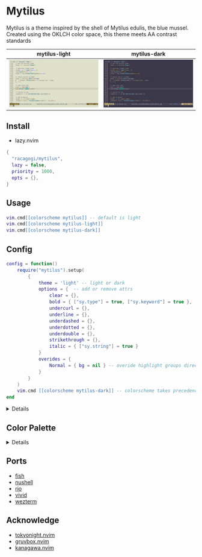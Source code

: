 # Mytilus

Mytilus is a theme inspired by the shell of Mytilus edulis, the blue mussel.
Created using the OKLCH color space,
this theme meets AA contrast standards

|mytilus-light|mytilus-dark|
|---|---|
|![mytilus-light](./asset/mytilus-light.png)|![mytilus-dark](./asset/mytilus-dark.png)|

## Install
		
- lazy.nvim

```lua
{
  "racagogi/mytilus",
  lazy = false,
  priority = 1000,
  opts = {},
}
```
## Usage
		
```lua
vim.cmd[[colorscheme mytilus]] -- default is light
vim.cmd[[colorscheme mytilus-light]]
vim.cmd[[colorscheme mytilus-dark]]
```

## Config	
			
```lua
config = function()
	require("mytilus").setup(
		{
			theme = 'light' -- light or dark
			options = {  -- add or remove attrs
				clear = {},
				bold = { ["sy.type"] = true, ["sy.keyword"] = true },
				undercurl = {},
				underline = {},
				underdashed = {},
				underdotted = {},
				underdouble = {},
				strikethrough = {},
				italic = { ["sy.string"] = true }
			}
			overides = { 
				Normal = { bg = nil } -- overide highlight groups directly
			}
		}
	)
	vim.cmd [[colorscheme mytilus-dark]] -- colorscheme takes precedence over theme
end
```
<details>

## light colors

| | hex | rgb | OKlab |
|---|---|---|
| d0_black | #202924 | [0.13, 0.16, 0.14] |  [0.27, -0.01, 0.01] |
| d0_white | #2C2429 | [0.17, 0.14, 0.16] |  [0.27, 0.01, -0.01] |
| d1_black | #2A332E | [0.16, 0.2, 0.18] |  [0.31, -0.01, 0.01] |
| d1_white | #362D33 | [0.21, 0.18, 0.2] |  [0.31, 0.01, -0.01] |
| d2_black | #343D38 | [0.2, 0.24, 0.22] |  [0.35, -0.01, 0.01] |
| d2_white | #40383D | [0.25, 0.22, 0.24] |  [0.35, 0.01, -0.01] |
| d3_black | #3E4842 | [0.24, 0.28, 0.26] |  [0.39, -0.01, 0.01] |
| d3_white | #4B4247 | [0.29, 0.26, 0.28] |  [0.39, 0.01, -0.01] |
| d1_red | #551234 | [0.33, 0.07, 0.21] |  [0.31, 0.1, -0.01] |
| d1_orange | #551818 | [0.33, 0.1, 0.09] |  [0.31, 0.08, 0.04] |
| d1_yellow | #482705 | [0.28, 0.15, 0.02] |  [0.31, 0.03, 0.06] |
| d1_chartreuse | #30331A | [0.19, 0.2, 0.1] |  [0.31, -0.02, 0.04] |
| d1_green | #153637 | [0.08, 0.21, 0.22] |  [0.31, -0.04, -0.01] |
| d1_cyan | #183150 | [0.1, 0.19, 0.31] |  [0.31, -0.02, -0.06] |
| d1_blue | #322659 | [0.2, 0.15, 0.35] |  [0.31, 0.03, -0.08] |
| d1_purple | #48194D | [0.28, 0.1, 0.3] |  [0.31, 0.08, -0.06] |
| d3_red | #742049 | [0.45, 0.13, 0.29] |  [0.39, 0.12, -0.01] |
| d3_orange | #752821 | [0.46, 0.16, 0.13] |  [0.39, 0.1, 0.05] |
| d3_yellow | #633B02 | [0.39, 0.23, 0.01] |  [0.39, 0.03, 0.08] |
| d3_chartreuse | #404A23 | [0.25, 0.29, 0.14] |  [0.39, -0.03, 0.05] |
| d3_green | #154F4D | [0.08, 0.31, 0.3] |  [0.39, -0.06, -0.01] |
| d3_cyan | #1B486E | [0.11, 0.28, 0.43] |  [0.39, -0.03, -0.08] |
| d3_blue | #43397A | [0.26, 0.22, 0.48] |  [0.39, 0.03, -0.1] |
| d3_purple | #62296B | [0.38, 0.16, 0.42] |  [0.39, 0.1, -0.08] |
| v0_black | #CEE9D9 | [0.81, 0.91, 0.85] |  [0.91, -0.03, 0.01] |
| v0_white | #F2D9E9 | [0.95, 0.85, 0.91] |  [0.91, 0.03, -0.01] |
| v1_black | #C1DCCC | [0.76, 0.86, 0.8] |  [0.87, -0.03, 0.01] |
| v1_white | #E5CCDB | [0.9, 0.8, 0.86] |  [0.87, 0.03, -0.01] |
| v2_black | #B5CFC0 | [0.71, 0.81, 0.75] |  [0.83, -0.03, 0.01] |
| v2_white | #D8BFCE | [0.85, 0.75, 0.81] |  [0.83, 0.03, -0.01] |
| v3_black | #A8C2B3 | [0.66, 0.76, 0.7] |  [0.79, -0.03, 0.01] |
| v3_white | #CBB2C2 | [0.8, 0.7, 0.76] |  [0.79, 0.03, -0.01] |
| v2_red | #FDABCD | [0.99, 0.67, 0.8] |  [0.83, 0.1, -0.01] |
| v2_orange | #FDB1AA | [0.99, 0.69, 0.67] |  [0.83, 0.08, 0.04] |
| v2_yellow | #E8BE9C | [0.91, 0.74, 0.61] |  [0.83, 0.03, 0.06] |
| v2_chartreuse | #C7CBAD | [0.78, 0.8, 0.68] |  [0.83, -0.02, 0.04] |
| v2_green | #ABD0D0 | [0.67, 0.81, 0.82] |  [0.83, -0.04, -0.01] |
| v2_cyan | #ACCAF1 | [0.67, 0.79, 0.94] |  [0.83, -0.02, -0.06] |
| v2_blue | #C8BDFD | [0.78, 0.74, 0.99] |  [0.83, 0.03, -0.08] |
| v2_purple | #E8B1EE | [0.91, 0.69, 0.93] |  [0.83, 0.08, -0.06] |


### contrast

| | v0_black | v0_white | v1_black | v1_white | v2_black | v2_white |
|---|---|---|---|---|---|---|
| d0_black | AAA | AAA | AAA | AAA | AAA | AAA |
| d0_white | AAA | AAA | AAA | AAA | AAA | AAA |
| d1_black | AAA | AAA | AAA | AAA | AAA | AAA |
| d1_white | AAA | AAA | AAA | AAA | AAA | AAA |
| d2_black | AAA | AAA | AAA | AAA | AA | AA |
| d2_white | AAA | AAA | AAA | AAA | AA | AA |
| d3_black | AAA | AAA | AA | AA | AA | AA |
| d3_white | AAA | AAA | AA | AA | AA | AA |
| d1_red | AAA | AAA | AAA | AAA | AAA | AAA |
| d1_orange | AAA | AAA | AAA | AAA | AAA | AAA |
| d1_yellow | AAA | AAA | AAA | AAA | AAA | AAA |
| d1_chartreuse | AAA | AAA | AAA | AAA | AAA | AAA |
| d1_green | AAA | AAA | AAA | AAA | AAA | AAA |
| d1_cyan | AAA | AAA | AAA | AAA | AAA | AAA |
| d1_blue | AAA | AAA | AAA | AAA | AAA | AAA |
| d1_purple | AAA | AAA | AAA | AAA | AAA | AAA |
| d3_red | AAA | AAA | AAA | AA | AA | AA |
| d3_orange | AAA | AAA | AA | AA | AA | AA |
| d3_yellow | AAA | AAA | AA | AA | AA | AA |
| d3_chartreuse | AAA | AAA | AA | AA | AA | AA |
| d3_green | AAA | AAA | AA | AA | AA | AA |
| d3_cyan | AAA | AAA | AA | AA | AA | AA |
| d3_blue | AAA | AAA | AA | AA | AA | AA |
| d3_purple | AAA | AAA | AA | AA | AA | AA |


| | v3_black | v3_white | v2_red | v2_orange | v2_yellow | v2_chartreuse | v2_green | v2_cyan | v2_blue | v2_purple |
|---|---|---|---|---|---|---|---|---|---|---|
| d0_black | AAA | AAA | AAA | AAA | AAA | AAA | AAA | AAA | AAA | AAA |
| d0_white | AAA | AAA | AAA | AAA | AAA | AAA | AAA | AAA | AAA | AAA |
| d1_black | AA | AA | AAA | AAA | AAA | AAA | AAA | AAA | AAA | AAA |
| d1_white | AA | AA | AAA | AAA | AAA | AAA | AAA | AAA | AAA | AAA |
| d2_black | AA | AA | AA | AA | AA | AA | AA | AA | AA | AA |
| d2_white | AA | AA | AA | AA | AA | AA | AA | AA | AA | AA |
| d3_black | AA | AA | AA | AA | AA | AA | AA | AA | AA | AA |
| d3_white | AA | AA | AA | AA | AA | AA | AA | AA | AA | AA |
| d1_red | AAA | AAA | AAA | AAA | AAA | AAA | AAA | AAA | AAA | AAA |
| d1_orange | AAA | AA | AAA | AAA | AAA | AAA | AAA | AAA | AAA | AAA |
| d1_yellow | AAA | AA | AAA | AAA | AAA | AAA | AAA | AAA | AAA | AAA |
| d1_chartreuse | AA | AA | AAA | AAA | AAA | AAA | AAA | AAA | AAA | AAA |
| d1_green | AA | AA | AAA | AAA | AAA | AAA | AAA | AAA | AAA | AAA |
| d1_cyan | AA | AA | AAA | AAA | AAA | AAA | AAA | AAA | AAA | AAA |
| d1_blue | AAA | AA | AAA | AAA | AAA | AAA | AAA | AAA | AAA | AAA |
| d1_purple | AAA | AAA | AAA | AAA | AAA | AAA | AAA | AAA | AAA | AAA |
| d3_red | AA | AA | AA | AA | AA | AA | AA | AA | AA | AA |
| d3_orange | AA | AA | AA | AA | AA | AA | AA | AA | AA | AA |
| d3_yellow | AA | AA | AA | AA | AA | AA | AA | AA | AA | AA |
| d3_chartreuse | AA | AA | AA | AA | AA | AA | AA | AA | AA | AA |
| d3_green | AA | AA | AA | AA | AA | AA | AA | AA | AA | AA |
| d3_cyan | AA | AA | AA | AA | AA | AA | AA | AA | AA | AA |
| d3_blue | AA | AA | AA | AA | AA | AA | AA | AA | AA | AA |
| d3_purple | AA | AA | AA | AA | AA | AA | AA | AA | AA | AA |


## dark colors

| | hex | rgb | OKlab |
|---|---|---|
| d0_black | #CCD7D1 | [0.8, 0.84, 0.82] |  [0.87, -0.01, 0.01] |
| d0_white | #DBD1D7 | [0.86, 0.82, 0.84] |  [0.87, 0.01, -0.01] |
| d1_black | #BFCAC4 | [0.75, 0.79, 0.77] |  [0.83, -0.01, 0.01] |
| d1_white | #CEC4CA | [0.81, 0.77, 0.79] |  [0.83, 0.01, -0.01] |
| d2_black | #B3BEB7 | [0.7, 0.74, 0.72] |  [0.79, -0.01, 0.01] |
| d2_white | #C2B7BD | [0.76, 0.72, 0.74] |  [0.79, 0.01, -0.01] |
| d3_black | #A6B1AB | [0.65, 0.69, 0.67] |  [0.75, -0.01, 0.01] |
| d3_white | #B5AAB1 | [0.71, 0.67, 0.69] |  [0.75, 0.01, -0.01] |
| d1_red | #FDABCD | [0.99, 0.67, 0.8] |  [0.83, 0.1, -0.01] |
| d1_orange | #FDB1AA | [0.99, 0.69, 0.67] |  [0.83, 0.08, 0.04] |
| d1_yellow | #E8BE9C | [0.91, 0.74, 0.61] |  [0.83, 0.03, 0.06] |
| d1_chartreuse | #C7CBAD | [0.78, 0.8, 0.68] |  [0.83, -0.02, 0.04] |
| d1_green | #ABD0D0 | [0.67, 0.81, 0.82] |  [0.83, -0.04, -0.01] |
| d1_cyan | #ACCAF1 | [0.67, 0.79, 0.94] |  [0.83, -0.02, -0.06] |
| d1_blue | #C8BDFD | [0.78, 0.74, 0.99] |  [0.83, 0.03, -0.08] |
| d1_purple | #E8B1EE | [0.91, 0.69, 0.93] |  [0.83, 0.08, -0.06] |
| d3_red | #EB8CB3 | [0.92, 0.55, 0.7] |  [0.75, 0.12, -0.01] |
| d3_orange | #EB9387 | [0.92, 0.57, 0.53] |  [0.75, 0.1, 0.05] |
| d3_yellow | #D2A473 | [0.83, 0.64, 0.45] |  [0.75, 0.03, 0.08] |
| d3_chartreuse | #A8B48A | [0.66, 0.71, 0.54] |  [0.75, -0.03, 0.05] |
| d3_green | #82BAB7 | [0.51, 0.73, 0.72] |  [0.75, -0.06, -0.01] |
| d3_cyan | #84B3E0 | [0.52, 0.7, 0.88] |  [0.75, -0.03, -0.08] |
| d3_blue | #AAA3EE | [0.67, 0.64, 0.93] |  [0.75, 0.03, -0.1] |
| d3_purple | #D293DC | [0.82, 0.58, 0.86] |  [0.75, 0.1, -0.08] |
| v0_black | #0C2217 | [0.05, 0.13, 0.09] |  [0.23, -0.03, 0.01] |
| v0_white | #281622 | [0.16, 0.09, 0.13] |  [0.23, 0.03, -0.01] |
| v1_black | #162C20 | [0.09, 0.17, 0.13] |  [0.27, -0.03, 0.01] |
| v1_white | #32202C | [0.2, 0.12, 0.17] |  [0.27, 0.03, -0.01] |
| v2_black | #20362A | [0.13, 0.21, 0.17] |  [0.31, -0.03, 0.01] |
| v2_white | #3D2936 | [0.24, 0.16, 0.21] |  [0.31, 0.03, -0.01] |
| v3_black | #2A4034 | [0.17, 0.25, 0.2] |  [0.35, -0.03, 0.01] |
| v3_white | #473340 | [0.28, 0.2, 0.25] |  [0.35, 0.03, -0.01] |
| v2_red | #551234 | [0.33, 0.07, 0.21] |  [0.31, 0.1, -0.01] |
| v2_orange | #551818 | [0.33, 0.1, 0.09] |  [0.31, 0.08, 0.04] |
| v2_yellow | #482705 | [0.28, 0.15, 0.02] |  [0.31, 0.03, 0.06] |
| v2_chartreuse | #30331A | [0.19, 0.2, 0.1] |  [0.31, -0.02, 0.04] |
| v2_green | #153637 | [0.08, 0.21, 0.22] |  [0.31, -0.04, -0.01] |
| v2_cyan | #183150 | [0.1, 0.19, 0.31] |  [0.31, -0.02, -0.06] |
| v2_blue | #322659 | [0.2, 0.15, 0.35] |  [0.31, 0.03, -0.08] |
| v2_purple | #48194D | [0.28, 0.1, 0.3] |  [0.31, 0.08, -0.06] |


### contrast

| | v0_black | v0_white | v1_black | v1_white | v2_black | v2_white |
|---|---|---|---|---|---|---|
| d0_black | AAA | AAA | AAA | AAA | AAA | AAA |
| d0_white | AAA | AAA | AAA | AAA | AAA | AAA |
| d1_black | AAA | AAA | AAA | AAA | AAA | AAA |
| d1_white | AAA | AAA | AAA | AAA | AAA | AAA |
| d2_black | AAA | AAA | AAA | AAA | AA | AA |
| d2_white | AAA | AAA | AAA | AAA | AA | AA |
| d3_black | AAA | AAA | AA | AA | AA | AA |
| d3_white | AAA | AAA | AA | AA | AA | AA |
| d1_red | AAA | AAA | AAA | AAA | AAA | AAA |
| d1_orange | AAA | AAA | AAA | AAA | AAA | AAA |
| d1_yellow | AAA | AAA | AAA | AAA | AAA | AAA |
| d1_chartreuse | AAA | AAA | AAA | AAA | AAA | AAA |
| d1_green | AAA | AAA | AAA | AAA | AAA | AAA |
| d1_cyan | AAA | AAA | AAA | AAA | AAA | AAA |
| d1_blue | AAA | AAA | AAA | AAA | AAA | AAA |
| d1_purple | AAA | AAA | AAA | AAA | AAA | AAA |
| d3_red | AAA | AAA | AA | AA | AA | AA |
| d3_orange | AAA | AAA | AA | AA | AA | AA |
| d3_yellow | AAA | AAA | AA | AA | AA | AA |
| d3_chartreuse | AAA | AAA | AA | AA | AA | AA |
| d3_green | AAA | AAA | AA | AAA | AA | AA |
| d3_cyan | AAA | AAA | AA | AA | AA | AA |
| d3_blue | AAA | AAA | AA | AA | AA | AA |
| d3_purple | AAA | AAA | AA | AA | AA | AA |


| | v3_black | v3_white | v2_red | v2_orange | v2_yellow | v2_chartreuse | v2_green | v2_cyan | v2_blue | v2_purple |
|---|---|---|---|---|---|---|---|---|---|---|
| d0_black | AAA | AAA | AAA | AAA | AAA | AAA | AAA | AAA | AAA | AAA |
| d0_white | AAA | AAA | AAA | AAA | AAA | AAA | AAA | AAA | AAA | AAA |
| d1_black | AA | AA | AAA | AAA | AAA | AAA | AAA | AAA | AAA | AAA |
| d1_white | AA | AA | AAA | AAA | AAA | AAA | AAA | AAA | AAA | AAA |
| d2_black | AA | AA | AAA | AAA | AA | AA | AA | AA | AAA | AAA |
| d2_white | AA | AA | AAA | AAA | AA | AA | AA | AA | AA | AAA |
| d3_black | AA | AA | AA | AA | AA | AA | AA | AA | AA | AA |
| d3_white | AA | AA | AA | AA | AA | AA | AA | AA | AA | AA |
| d1_red | AA | AA | AAA | AAA | AAA | AAA | AAA | AAA | AAA | AAA |
| d1_orange | AA | AA | AAA | AAA | AAA | AAA | AAA | AAA | AAA | AAA |
| d1_yellow | AA | AA | AAA | AAA | AAA | AAA | AAA | AAA | AAA | AAA |
| d1_chartreuse | AA | AA | AAA | AAA | AAA | AAA | AAA | AAA | AAA | AAA |
| d1_green | AA | AA | AAA | AAA | AAA | AAA | AAA | AAA | AAA | AAA |
| d1_cyan | AA | AA | AAA | AAA | AAA | AAA | AAA | AAA | AAA | AAA |
| d1_blue | AA | AA | AAA | AAA | AAA | AAA | AAA | AAA | AAA | AAA |
| d1_purple | AA | AA | AAA | AAA | AAA | AAA | AAA | AAA | AAA | AAA |
| d3_red | AA | AA | AA | AA | AA | AA | AA | AA | AA | AA |
| d3_orange | AA | AA | AA | AA | AA | AA | AA | AA | AA | AA |
| d3_yellow | AA | AA | AA | AA | AA | AA | AA | AA | AA | AA |
| d3_chartreuse | AA | AA | AA | AA | AA | AA | AA | AA | AA | AA |
| d3_green | AA | AA | AA | AA | AA | AA | AA | AA | AA | AA |
| d3_cyan | AA | AA | AA | AA | AA | AA | AA | AA | AA | AA |
| d3_blue | AA | AA | AA | AA | AA | AA | AA | AA | AA | AA |
| d3_purple | AA | AA | AA | AA | AA | AA | AA | AA | AA | AA |



</details>

## Color Palette

<details>

```lua
---@class Palette
---@field tc TerminalColor
---@field di Diagnostic
---@field fg Foreground
---@field bg Background
---@field sy Syntax
---@field df Diff
---@field rb Rainbow
---@field at Attr
---@field ui UI

---@class TerminalColor
---@field black         Color
---@field red           Color
---@field orange        Color
---@field yellow        Color
---@field green         Color
---@field mint          Color
---@field cyan          Color
---@field blue          Color
---@field magenta       Color
---@field white         Color
---@field bright_black  Color
---@field bright_white  Color

---@class Diagnostic
---@field error         Color
---@field warn          Color
---@field ok            Color
---@field info          Color
---@field hint          Color

---@class Rainbow
---@field rb1           Color
---@field rb2           Color
---@field rb3           Color
---@field rb4           Color
---@field rb5           Color
---@field rb6           Color
---@field rb7           Color

---@class Diff
---@field delete        Color
---@field add           Color
---@field change        Color
---@field difftext      Color

---@class Attr
---@field clear         Color
---@field bold          Color
---@field strikethrough Color
---@field underline     Color
---@field undercurl     Color
---@field underdouble   Color
---@field underdotted   Color
---@field underdashed   Color
---@field italic        Color

---@class Foreground
---@field strong        Color
---@field text          Color
---@field comment       Color

---@class Background
---@field float         Color
---@field plain	        Color
---@field visual        Color

---@class UI
---@field important  Color
---@field warning    Color
---@field info       Color
---@field hint       Color
---@field select     Color
---@field note       Color
---@field doc        Color
---@field sign       Color
---@field cursorline Color
---@field bar        Bar
---@field board      Board
---@field border     Color
---@field inactive   Color
---@field cursor     Color
---@field dir        Color
---@field fold       Color
---@field nontext    Color
---@field candidate  Color
---@field pmenu      Color
---@field pselect    Color

---@class Bar
---@field active     Color
---@field inactive   Color

---@class Board
---@field light      Color
---@field dark       Color

---@class Syntax
---@field keyword    Color
---@field constant   Color
---@field type       Color
---@field macro      Color
---@field functions  Color
---@field statement  Color
---@field modifier   Color
---@field operator   Color
---@field string     Color
---@field symbol     Color
---@field struct     Color
---@field member     Color
---@field parameter  Color
---@field variable   Color
---@field construct  Color
---@field special    Color
```
</details>
	
## Ports

- [fish](./themes/fish)
- [nushell](./themes/nu)
- [rio](./themes/rio)
- [vivid](./themes/vivid)
- [wezterm](./themes/wezterm)

## Acknowledge

- [tokyonight.nvim](https://github.com/folke/tokyonight.nvim)
- [gruvbox.nvim](https://github.com/ellisonleao/gruvbox.nvim)
- [kanagawa.nvim](https://github.com/rebelot/kanagawa.nvim)

